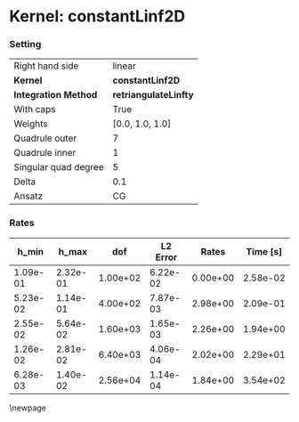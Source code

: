 # Kernel: constantLinf2D
### Setting
| | |
| --- | --- |
| Right hand side | linear |
| **Kernel** | **constantLinf2D** |
| **Integration Method** | **retriangulateLinfty** |
| With caps | True |
| Weights | [0.0, 1.0, 1.0] |
| Quadrule outer | 7 |
| Quadrule inner | 1 |
| Singular quad degree | 5 |
| Delta | 0.1 |
| Ansatz | CG |
### Rates
| h_min| h_max| dof| L2 Error| Rates| Time [s]| 
|---|---|---|---|---|---|
| 1.09e-01 | 2.32e-01 | 1.00e+02 | 6.22e-02 | 0.00e+00 | 2.58e-02 |
| 5.23e-02 | 1.14e-01 | 4.00e+02 | 7.87e-03 | 2.98e+00 | 2.09e-01 |
| 2.55e-02 | 5.64e-02 | 1.60e+03 | 1.65e-03 | 2.26e+00 | 1.94e+00 |
| 1.26e-02 | 2.81e-02 | 6.40e+03 | 4.06e-04 | 2.02e+00 | 2.29e+01 |
| 6.28e-03 | 1.40e-02 | 2.56e+04 | 1.14e-04 | 1.84e+00 | 3.54e+02 |
\newpage 
